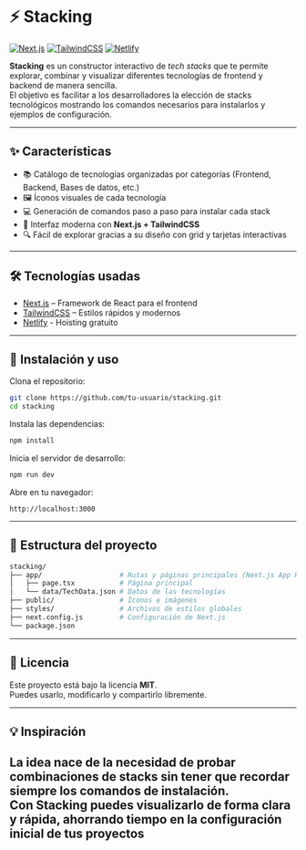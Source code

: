 # ⚡ Stacking

[![Next.js](https://img.shields.io/badge/Next.js-13-black?style=flat&logo=next.js)](https://nextjs.org/) 
[![TailwindCSS](https://img.shields.io/badge/TailwindCSS-3-38bdf8?style=flat&logo=tailwindcss)](https://tailwindcss.com/)
[![Netlify](https://img.shields.io/badge/netlify-3-38bdf8?style=flat&logo=netlify)](https://netlify.com/)


**Stacking** es un constructor interactivo de *tech stacks* que te permite explorar, combinar y visualizar diferentes tecnologías de frontend y backend de manera sencilla.  
El objetivo es facilitar a los desarrolladores la elección de stacks tecnológicos mostrando los comandos necesarios para instalarlos y ejemplos de configuración.

---

## ✨ Características

- 📚 Catálogo de tecnologías organizadas por categorías (Frontend, Backend, Bases de datos, etc.)
- 🖼️ Íconos visuales de cada tecnología
- 💻 Generación de comandos paso a paso para instalar cada stack
- 🎨 Interfaz moderna con **Next.js + TailwindCSS**
- 🔍 Fácil de explorar gracias a su diseño con grid y tarjetas interactivas

---

## 🛠️ Tecnologías usadas

- [Next.js](https://nextjs.org/) – Framework de React para el frontend
- [TailwindCSS](https://tailwindcss.com/) – Estilos rápidos y modernos
- [Netlify](https://www.netlify.com/) - Hoisting gratuito
---

## 🚀 Instalación y uso

Clona el repositorio:

```bash
git clone https://github.com/tu-usuario/stacking.git
cd stacking
```

Instala las dependencias:

```bash
npm install
```

Inicia el servidor de desarrollo:

```bash
npm run dev
```

Abre en tu navegador:

```
http://localhost:3000
```

---

## 📂 Estructura del proyecto

```bash
stacking/
├── app/                   # Rutas y páginas principales (Next.js App Router)
│   ├── page.tsx           # Página principal
│   └── data/TechData.json # Datos de las tecnologías
├── public/                # Íconos e imágenes
├── styles/                # Archivos de estilos globales
├── next.config.js         # Configuración de Next.js
└── package.json
```

---

## 📄 Licencia

Este proyecto está bajo la licencia **MIT**.  
Puedes usarlo, modificarlo y compartirlo libremente.

---


## 💡 Inspiración
La idea nace de la necesidad de probar combinaciones de stacks sin tener que recordar siempre los comandos de instalación.  
Con **Stacking** puedes visualizarlo de forma clara y rápida, ahorrando tiempo en la configuración inicial de tus proyectos
---
